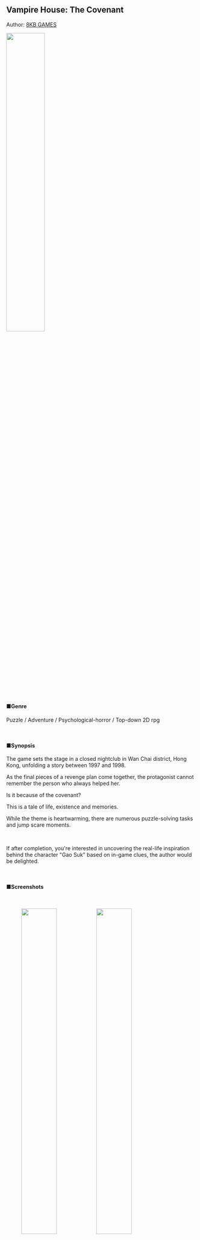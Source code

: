 ## Vampire House: The Covenant

Author: [8KB GAMES](https://emil0227.github.io/)

<img src="https://raw.githubusercontent.com/Emil0227/VampireHouse/master/%E4%BA%BA%E7%89%A9%E6%B1%87%E6%80%BB%20%E8%87%B4%E8%B0%A2.png" width="45%" height="45%">

#### ■Genre

Puzzle / Adventure / Psychological-horror / Top-down 2D rpg

&nbsp;

#### ■Synopsis

The game sets the stage in a closed nightclub in Wan Chai district, Hong Kong, unfolding a story between 1997 and 1998.

As the final pieces of a revenge plan come together, the protagonist cannot remember the person who always helped her.

Is it because of the covenant?

This is a tale of life, existence and memories.

While the theme is heartwarming, there are numerous puzzle-solving tasks and jump scare moments.

&nbsp;

If after completion, you're interested in uncovering the real-life inspiration behind the character "Gao Suk" based on in-game clues, the author would be delighted.

&nbsp;

#### ■Screenshots

&nbsp;

<figure class = "third">
<img src="https://raw.githubusercontent.com/Emil0227/VampireHouse/master/%E6%B8%B8%E6%88%8F%E6%88%AA%E5%9B%BE%20%E6%96%87%E6%9C%AC1.png"  width="47%" height="47%"/><img src="https://raw.githubusercontent.com/Emil0227/VampireHouse/master/%E6%B8%B8%E6%88%8F%E6%88%AA%E5%9B%BE01.png" width="47%" height="47%"/>
</figure>

<figure class = "third">
<img src="https://raw.githubusercontent.com/Emil0227/VampireHouse/master/%E6%B8%B8%E6%88%8F%E6%88%AA%E5%9B%BE02.png"  width="47%" height="47%"/><img src="https://raw.githubusercontent.com/Emil0227/VampireHouse/master/%E6%B8%B8%E6%88%8F%E6%88%AA%E5%9B%BE%20%E6%96%87%E6%9C%AC4.png" width="47%" height="47%"/>
</figure>

<figure class = "third">
<img src="https://raw.githubusercontent.com/Emil0227/VampireHouse/master/%E6%B8%B8%E6%88%8F%E6%88%AA%E5%9B%BE%20%E6%96%87%E6%9C%AC5.png"  width="47%" height="47%"/><img src="https://raw.githubusercontent.com/Emil0227/VampireHouse/master/%E6%B8%B8%E6%88%8F%E6%88%AA%E5%9B%BE03.png" width="47%" height="47%"/>
</figure>

<figure class = "third">
<img src="https://raw.githubusercontent.com/Emil0227/VampireHouse/master/%E6%B8%B8%E6%88%8F%E6%88%AA%E5%9B%BE05.png"  width="47%" height="47%"/><img src="https://raw.githubusercontent.com/Emil0227/VampireHouse/master/%E6%B8%B8%E6%88%8F%E6%88%AA%E5%9B%BE%20%E6%96%87%E6%9C%AC2.png" width="47%" height="47%"/>
</figure>

&nbsp;

#### ■Download

Play on Windows: <https://emil0227.itch.io/vampire-house>

&nbsp;

#### ■Gameplay Duration

60-90 minutes

&nbsp;

#### ■Number of Endings
2 endings

&nbsp;

#### ■Controls Guide

Keyboard Controls:：

|Move/Select                   | *【Arrow keys】or【2, 4, 6, 8】*  |
|Confirm/Interact/Investigate  | *【Space bar】or【Enter】or【Z】* |
|Sprint                        | *【Shift】*                       |
|Menu bar/Cancel               | *【esc】or【X】*                  |

*Drag the window edge of the game to adjust its size*

&nbsp;

手柄操作：

<img src="https://raw.githubusercontent.com/Emil0227/VampireHouse/master/%E6%89%8B%E6%9F%84.png" width="90%" height="90%">

&nbsp;

注意：

◈本游戏戴上耳机效果更佳。

◈请在运行游戏前先对文件进行解压。

◈大部分物品是无法自动使用的，请面朝着想要的目标，打开菜单栏使用物品。

◈尽量多地调查所有能调查的物体，会帮助你更快地解开每一关谜题。

◈尽可能地多存档，游戏中设有死亡点。

◈「破损的旧胶片」是对于记忆有帮助的物品，如果收集了全部的话……

◈这是一款解谜游戏，建议不在万不得已的情况下，不要使用 [攻略](https://emil0227.github.io/VampireHouseWalkthrough/)。如果实在因为卡关需要，请参考攻略提示。

&nbsp;

&nbsp;

&nbsp;

- - - 

***********************

&nbsp;

#### <font color='red'> ★版权声明★ </font>

&nbsp;

虽然本游戏是免费的，但作者并未放弃著作权。

请遵守作者的规约：

&nbsp;

**一、禁止对《灵幻凶宅：契约》游戏本体进行擅自转载、二次发布。**

■ 介绍本游戏并没有问题，但请标明中文官网：<https://emil0227.github.io/VampireHouse>

若在各种论坛和问答网站上遇到「求灵幻凶宅下载」的人，请回答该官网网址。

× 禁止：以任何形式贩卖本游戏！

× 禁止：未经授权的翻译和发布游戏！

× 禁止：将《灵幻凶宅：契约》本体传到网络论坛上，借此赚取论坛币！

× 禁止：任何游戏网站将《灵幻凶宅：契约》本体收入网站下载资源，借此宣传自己的网站！

&nbsp;

**二、禁止对《灵幻凶宅：契约》中出现的任何素材（图片和音乐）以及工程文件进行二次发布、转载和使用。**

× 禁止：个人或侵权下载网站、游戏论坛等对《灵幻凶宅：契约》中的资料进行改变、使用和未经授权擅自发布！

× 禁止：未经授权将《灵幻凶宅：契约》的素材盗用至其他游戏！

■  对于游戏中用到的免费BGM和SE，若已得到各著作权者的许可，则可以使用。

&nbsp;

**三、游戏实况与二次创作规约。**

× 禁止以中伤本游戏及作者为目的的实况与二次创作。

× 禁止对该游戏进行违反善良风俗和性相关的实况与二次创作。

× 禁止通过实况、攻略或二次创作取得金钱或报酬等获得利益的行为。

■ 只要不违反该规约，进行实况、攻略与二次创作是没有问题的。

■ 若无法遵守规约，最坏的情况会禁止所有的二次创作并停止公开游戏。

&nbsp;

**四、本游戏为致敬向作品，故禁止任何形式和任何理由的商业使用。**

&nbsp;


**五、作者 8KB GAMES 拥有对本规约的最终解释权，且有权随时对本规约内容进行修改。**

&nbsp;

&nbsp;

***********************

&nbsp;

*注意事项*

*本游戏含有少量恐怖、血腥元素，请根据自身情况进行游玩。*

*若在游玩时身体有任何不适，作者不承担任何责任。*

&nbsp;

&nbsp;

2021.02.22 更新

